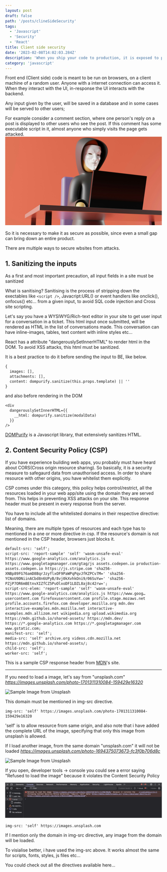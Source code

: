 ```yaml
---
layout: post
draft: false
path: '/posts/clineSideSecurity'
tags:
  - 'Javascript'
  - 'Security'
  - 'React'
title: Client side security
date: '2023-02-08T14:02:03.284Z'
description: 'When you ship your code to production, it is exposed to public access. But you need to ensure that it cannot be vulnerable to any kind of attacks. How to do that?'
category: 'javascript'
---
```


Front end (Client side) code is meant to be run on browsers, on a client machine of a random user.
Anyone with a internet connection can access it. When they interact with the UI, in-response the UI interacts with the backend.

Any input given by the user, will be saved in a database and in some cases will be served to other users;

For example consider a comment section, where one person's reply on a post is displayed to other users who see the post. If this comment has some executable script in it, almost anyone who simply visits the page gets attacked.
![Web security](./preview.jpg)

So it is necessary to make it as secure as possible, since even a small gap can bring down an entire product.

There are multiple ways to secure wbsites from attacks.

## 1. Sanitizing the inputs

As a first and most important precaution, all input fields in a site must be sanitized

What is sanitising? Sanitising is the process of stripping down the exectables like <code>\<script \/\></code>, Javacript:URL() or event handlers like onclick(), onfocus() etc... from a given input, to avoid SQL code injection and Cross site scripting.

Let's say you have a WYSIWYG/Rich-text editor in your site to get user input for a conversation in a ticket.
This html input once submitted, will be rendered as HTML in the list of conversations made. This conversation can have inline-images, tables, text content with inline styles etc...

React has a attribute "dangerouslySetInnerHTML" to render html in the DOM. To avoid XSS attacks, this html must be sanitized.

It is a best practice to do it before sending the input to BE, like below.

    {
      images: [],
      attachments: [],
      content: dompurify.sanitize(this.props.template) || ''
    }

and also before rendering in the DOM

    <div
      dangerouslySetInnerHTML={{
        __html: dompurify.sanitize(modalData)
      }}
    />

[DOMPurify](https://www.npmjs.com/package/dompurify) is a Javascript library, that extensively sanitizes HTML.

## 2. Content Security Policy (CSP)

If you have experience building web apps, you probably must have heard about CORS(Cross origin resource sharing). So basically, it is a security measure to safegaurd data from unauthorised access. In order to share resource with other origins, you have whitelist them explicitly.

CSP comes under this category, this policy helps control/restrict, all the resources loaded in your web app/site using the domain they are served from. This helps in preventing XSS attacks on your site.
This response header must be present in every response from the server.

You have to include all the whitelisted domains in their respective directive: list of domains.

Meaning, there are multiple types of resources and each type has to mentioned in a one or more directive in csp. If the resource's domain is not mentioned in the CSP header, browsers just blocks it.

    default-src: 'self';
    script-src: 'report-sample' 'self' 'wasm-unsafe-eval' https://www.google-analytics.com/analytics.js https://www.googletagmanager.com/gtag/js assets.codepen.io production-assets.codepen.io https://js.stripe.com 'sha256-XNBp89FG76amD8BqrJzyflxOF9PaWPqPqvJfKZPCv7M=' 'sha256-YCNoU9DNiinACbd8n6UPyB/8vj0kXvhkOni9/06SuYw=' 'sha256-PZjP7OR6mBEtnvXIZfCZ5PuOlxoDF1LDZL8aj8c42rw=';
    script-src-elem: 'report-sample' 'self' 'wasm-unsafe-eval' https://www.google-analytics.com/analytics.js https://www.goog…usercontent.com firefoxusercontent.com profile.stage.mozaws.net profile.accounts.firefox.com developer.mozilla.org mdn.dev interactive-examples.mdn.mozilla.net interactive-examples.mdn.allizom.net wikipedia.org upload.wikimedia.org https://mdn.github.io/shared-assets/ https://mdn.dev/ https://*.google-analytics.com https://*.googletagmanager.com www.gstatic.com;
    manifest-src: 'self';
    media-src: 'self' archive.org videos.cdn.mozilla.net https://mdn.github.io/shared-assets/;
    child-src: 'self';
    worker-src: 'self';

This is a sample CSP response header from [MDN](https://developer.mozilla.org/en-US/docs/Web/HTTP/Guides/CSP)'s site.

<hr />

If you need to load a image, let's say from "unsplash.com" _https://images.unsplash.com/photo-1701311310084-159429e16320_

![Sample Image from Unsplash](https://images.unsplash.com/photo-1701311310084-159429e16320?ixlib=rb-4.1.0&ixid=M3wxMjA3fDB8MHxwaG90by1wYWdlfHx8fGVufDB8fHx8fA%3D%3D&auto=format&fit=crop&q=80&w=2070)

This domain must be mentioned in img-src directive.

    img-src: 'self' https://images.unsplash.com/photo-1701311310084-159429e16320

'self' is to allow resource from same origin, and also note that i have added the complete URL of the image, specifying that only this image from unsplash is allowed.

If I load another image, from the same domain "unsplash.com" it will not be loaded _https://images.unsplash.com/photo-1694375073673-fc3f0b706d8c_

![Sample Image from Unsplash](https://images.unsplash.com/photo-1694375073673-fc3f0b706d8c)

If you open, developer tools -> console you could see a error saying "Refused to load the image" because it violates the Content Security Policy

![CSP error in console](./csp-error.png)

    img-src: 'self' https://images.unsplash.com

If I mention only the domain in img-src directive, any image from the domain will be loaded.

To visialise better, i have used the img-src above. It works almost the same for scripts, fonts, styles, js files etc...

You could check out all the directives available here...

<previewbox-link href="https://developer.mozilla.org/en-US/docs/Web/HTTP/Reference/Headers/Content-Security-Policy#fetch_directives"> </previewbox-link>
